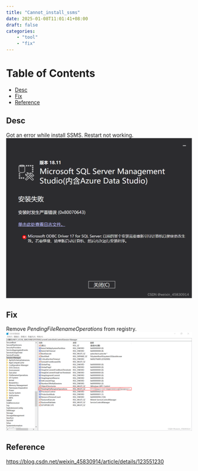 ```yaml
---
title: "Cannot_install_ssms"
date: 2025-01-08T11:01:41+08:00
draft: false
categories:
    - "tool"
    - "fix"
---
```

# Table of Contents
<!-- TOC -->

- [Desc](#desc)
- [Fix](#fix)
- [Reference](#reference)

<!-- /TOC -->
## Desc
Got an error while install SSMS. Restart not working.
![alt text](image.png)

## Fix
Remove *PendingFileRenameOperations* from registry.
![alt text](image-1.png)

## Reference
https://blog.csdn.net/weixin_45830914/article/details/123551230